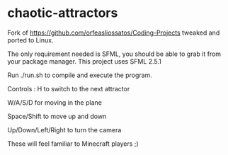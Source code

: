 # chaotic-attractors
Fork of https://github.com/orfeasliossatos/Coding-Projects tweaked and ported to Linux.

The only requirement needed is SFML, you should be able to grab it from your package manager.
This project uses SFML 2.5.1

Run ./run.sh to compile and execute the program.

Controls :
H to switch to the next attractor

W/A/S/D for moving in the plane

Space/Shift to move up and down

Up/Down/Left/Right to turn the camera

These will feel familiar to Minecraft players ;)
